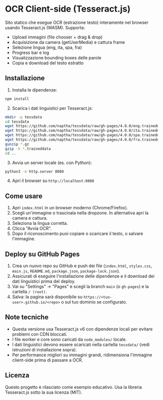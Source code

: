 # OCR Client-side (Tesseract.js)

Sito statico che esegue OCR (estrazione testo) interamente nel browser usando Tesseract.js (WASM). Supporta:
- Upload immagini (file chooser + drag & drop)
- Acquisizione da camera (getUserMedia) e cattura frame
- Selezione lingua (eng, ita, spa, fra)
- Progress bar e log
- Visualizzazione bounding boxes delle parole
- Copia e download del testo estratto

## Installazione

1. Installa le dipendenze:
```bash
npm install
```

2. Scarica i dati linguistici per Tesseract.js:
```bash
mkdir -p tessdata
cd tessdata
wget https://github.com/naptha/tessdata/raw/gh-pages/4.0.0/eng.traineddata.gz
wget https://github.com/naptha/tessdata/raw/gh-pages/4.0.0/ita.traineddata.gz
wget https://github.com/naptha/tessdata/raw/gh-pages/4.0.0/spa.traineddata.gz
wget https://github.com/naptha/tessdata/raw/gh-pages/4.0.0/fra.traineddata.gz
gunzip *.gz
gzip -k *.traineddata
cd ..
```

3. Avvia un server locale (es. con Python):
```bash
python3 -m http.server 8080
```

4. Apri il browser su `http://localhost:8080`

## Come usare
1. Apri `index.html` in un browser moderno (Chrome/Firefox).
2. Scegli un'immagine o trascinala nella dropzone. In alternativa apri la camera e cattura.
3. Seleziona la lingua corretta.
4. Clicca "Avvia OCR".
5. Dopo il riconoscimento puoi copiare o scaricare il testo, o salvare l'immagine.

## Deploy su GitHub Pages
1. Crea un nuovo repo su GitHub e push dei file (`index.html`, `styles.css`, `main.js`, `README.md`, `package.json`, `package-lock.json`).
2. Assicurati di eseguire l'installazione delle dipendenze e il download dei dati linguistici prima del deploy.
3. Vai su "Settings" -> "Pages" e scegli la branch `main` (o `gh-pages`) e la cartella `/ (root)`.
4. Salva: la pagina sarà disponibile su `https://<tuo-user>.github.io/<repo>` o sul tuo dominio se configurato.

## Note tecniche
- Questa versione usa Tesseract.js v6 con dipendenze locali per evitare problemi con CDN bloccati.
- I file worker e core sono caricati da `node_modules/` locale.
- I dati linguistici devono essere scaricati nella cartella `tessdata/` (vedi istruzioni di installazione sopra).
- Per performance migliori su immagini grandi, ridimensiona l'immagine client-side prima di passare a OCR.

## Licenza
Questo progetto è rilasciato come esempio educativo. Usa la libreria Tesseract.js sotto la sua licenza (MIT).
